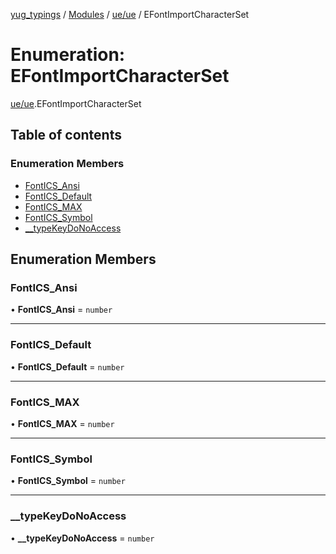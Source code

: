[yug_typings](../README.md) / [Modules](../modules.md) / [ue/ue](../modules/ue_ue.md) / EFontImportCharacterSet

# Enumeration: EFontImportCharacterSet

[ue/ue](../modules/ue_ue.md).EFontImportCharacterSet

## Table of contents

### Enumeration Members

- [FontICS\_Ansi](ue_ue.EFontImportCharacterSet.md#fontics_ansi)
- [FontICS\_Default](ue_ue.EFontImportCharacterSet.md#fontics_default)
- [FontICS\_MAX](ue_ue.EFontImportCharacterSet.md#fontics_max)
- [FontICS\_Symbol](ue_ue.EFontImportCharacterSet.md#fontics_symbol)
- [\_\_typeKeyDoNoAccess](ue_ue.EFontImportCharacterSet.md#__typekeydonoaccess)

## Enumeration Members

### FontICS\_Ansi

• **FontICS\_Ansi** = `number`

___

### FontICS\_Default

• **FontICS\_Default** = `number`

___

### FontICS\_MAX

• **FontICS\_MAX** = `number`

___

### FontICS\_Symbol

• **FontICS\_Symbol** = `number`

___

### \_\_typeKeyDoNoAccess

• **\_\_typeKeyDoNoAccess** = `number`
